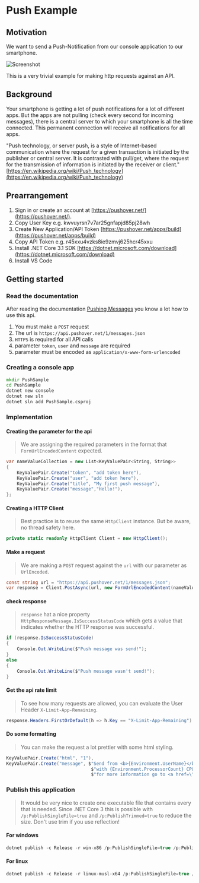 # Push Example

## Motivation

We want to send a Push-Notification from our console application to our smartphone.

![Screenshot](Assets/Screenshot.jpg)

This is a very trivial example for making http requests against an API.

## Background

Your smartphone is getting a lot of push notifications for a lot of different apps. But the apps are not pulling (check every second for incoming messages), there is a central server to which your smartphone is all the time connected. This permanent connection will receive all notifications for all apps.

"Push technology, or server push, is a style of Internet-based communication where the request for a given transaction is initiated by the publisher or central server. It is contrasted with pull/get, where the request for the transmission of information is initiated by the receiver or client."
[https://en.wikipedia.org/wiki/Push_technology](https://en.wikipedia.org/wiki/Push_technology)

## Prearrangement

1. Sign in or create an account at [https://pushover.net/](https://pushover.net/).
2. Copy User Key e.g. kwvuyrsn7v7ar25gnfapjd85pj28wh
3. Create New Application/API Token [https://pushover.net/apps/build](https://pushover.net/apps/build)
4. Copy API Token e.g. r45xxu4vzks8ie9zmvj625hcr45xxu
5. Install .NET Core 3.1 SDK [https://dotnet.microsoft.com/download](https://dotnet.microsoft.com/download)
6. Install VS Code

## Getting started

### Read the documentation

After reading the documentation [Pushing Messages](https://pushover.net/api#messages) you know a lot how to use this api.

1. You must make a `POST` request
2. The url is `https://api.pushover.net/1/messages.json`
3. `HTTPS` is required for all API calls
4. parameter `token`, `user` and `message` are required
5. parameter must be encoded as `application/x-www-form-urlencoded`

### Creating a console app

```cmd
mkdir PushSample
cd PushSample
dotnet new console
dotnet new sln
dotnet sln add PushSample.csproj
```

### Implementation

#### Creating the parameter for the api

> We are assigning the required parameters in the format that `FormUrlEncodedContent` expected.

```csharp
var nameValueCollection = new List<KeyValuePair<String, String>>
{
    KeyValuePair.Create("token", "add token here"),
    KeyValuePair.Create("user", "add token here"),
    KeyValuePair.Create("title", "My first push message"),
    KeyValuePair.Create("message","Hello!"),
};
```

#### Creating a HTTP Client

> Best practice is to reuse the same `HttpClient` instance. But be aware, no thread safety here.

```csharp
private static readonly HttpClient Client = new HttpClient();
```

#### Make a request

> We are making a `POST` request against the `url` with our parameter as `UrlEncoded`.

```csharp
const string url = "https://api.pushover.net/1/messages.json";
var response = Client.PostAsync(url, new FormUrlEncodedContent(nameValueCollection)).GetAwaiter().GetResult();
```

#### check response

> `response` hat a nice property `HttpResponseMessage.IsSuccessStatusCode` which gets a value that indicates whether the HTTP response was successful.

```csharp
if (response.IsSuccessStatusCode)
{
    Console.Out.WriteLine($"Push message was send!");
}
else
{
    Console.Out.WriteLine($"Push message wasn't send!");
}
```

#### Get the api rate limit

> To see how many requests are allowed, you can evaluate the User Header `X-Limit-App-Remaining`.

```csharp
response.Headers.FirstOrDefault(h => h.Key == "X-Limit-App-Remaining").Value?.FirstOrDefault();
```

#### Do some formatting

> You can make the request a lot prettier with some html styling.

```csharp
KeyValuePair.Create("html", "1"),
KeyValuePair.Create("message", $"Send from <b>{Environment.UserName}</b> on <b>{Environment.MachineName}</b> " +
                                $"with {Environment.ProcessorCount} CPUs at {DateTime.Now} " +
                                $"for more information go to <a href=\"https://github.com/haevg-rz/LearnToCode/tree/master/Examples\">github.com</a>"),
```

### Publish this application

> It would be very nice to create one executable file that contains every that is needed. Since .NET Core 3 this is possible with
> `/p:PublishSingleFile=true` and `/p:PublishTrimmed=true` to reduce the size. Don't use trim if you use reflection!

#### For windows

```c
dotnet publish -c Release -r win-x86 /p:PublishSingleFile=true /p:PublishTrimmed=true
```

#### For linux

```c
dotnet publish -c Release -r linux-musl-x64 /p:PublishSingleFile=true /p:PublishTrimmed=true
```
